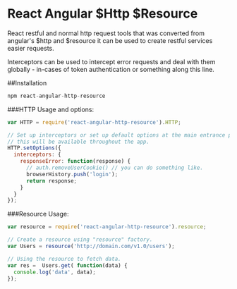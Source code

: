 React Angular $Http $Resource
=========================


React restful and normal http request tools that was converted from angular's $http and $resource it can be used to create
restful services easier requests.

Interceptors can be used to intercept error requests and deal with them globally - in-cases of token authentication or something along this line.


##Installation

```javascript
npm react-angular-http-resource
```

###HTTP Usage and options:

```javascript
var HTTP = require('react-angular-http-resource').HTTP;

// Set up interceptors or set up default options at the main entrance point
// this will be available throughout the app.
HTTP.setOptions({
  interceptors: {
    responseError: function(response) {
      // auth.removeUserCookie() // you can do something like.
      browserHistory.push('login');
      return response;
    }
  }
});
```

###Resource Usage:

```javascript
var resource = require('react-angular-http-resource').resource;

// Create a resource using "resource" factory.
var Users = resource('http://domain.com/v1.0/users');

// Using the resource to fetch data.
var res =  Users.get( function(data) {
  console.log('data', data);
});
```
